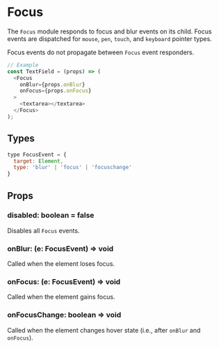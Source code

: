 # Focus

The `Focus` module responds to focus and blur events on its child. Focus events
are dispatched for `mouse`, `pen`, `touch`, and `keyboard`
pointer types.

Focus events do not propagate between `Focus` event responders.

```js
// Example
const TextField = (props) => (
  <Focus
    onBlur={props.onBlur}
    onFocus={props.onFocus}
  >
    <textarea></textarea>
  </Focus>
);
```

## Types

```js
type FocusEvent = {
  target: Element,
  type: 'blur' | 'focus' | 'focuschange'
}
```

## Props

### disabled: boolean = false

Disables all `Focus` events.

### onBlur: (e: FocusEvent) => void

Called when the element loses focus.

### onFocus: (e: FocusEvent) => void

Called when the element gains focus.

### onFocusChange: boolean => void

Called when the element changes hover state (i.e., after `onBlur` and
`onFocus`).
